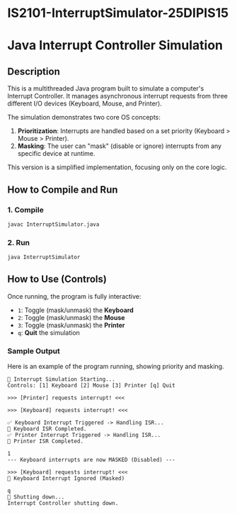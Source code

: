 # IS2101-InterruptSimulator-25DIPIS15
# Java Interrupt Controller Simulation

## Description

This is a multithreaded Java program built to simulate a computer's Interrupt Controller. It manages asynchronous interrupt requests from three different I/O devices (Keyboard, Mouse, and Printer).

The simulation demonstrates two core OS concepts:
1.  **Prioritization**: Interrupts are handled based on a set priority (Keyboard > Mouse > Printer).
2.  **Masking**: The user can "mask" (disable or ignore) interrupts from any specific device at runtime.

This version is a simplified implementation, focusing only on the core logic.

## How to Compile and Run

### 1. Compile

```bash
javac InterruptSimulator.java
````

### 2\. Run

```bash
java InterruptSimulator
```

## How to Use (Controls)

Once running, the program is fully interactive:

  * `1`: Toggle (mask/unmask) the **Keyboard**
  * `2`: Toggle (mask/unmask) the **Mouse**
  * `3`: Toggle (mask/unmask) the **Printer**
  * `q`: **Quit** the simulation

### Sample Output

Here is an example of the program running, showing priority and masking.

```
🚀 Interrupt Simulation Starting...
Controls: [1] Keyboard [2] Mouse [3] Printer [q] Quit

>>> [Printer] requests interrupt! <<<

>>> [Keyboard] requests interrupt! <<<

✅ Keyboard Interrupt Triggered -> Handling ISR...
🏁 Keyboard ISR Completed.
✅ Printer Interrupt Triggered -> Handling ISR...
🏁 Printer ISR Completed.

1
--- Keyboard interrupts are now MASKED (Disabled) ---

>>> [Keyboard] requests interrupt! <<<
🚫 Keyboard Interrupt Ignored (Masked)

q
🛑 Shutting down...
Interrupt Controller shutting down.
```

```
```
